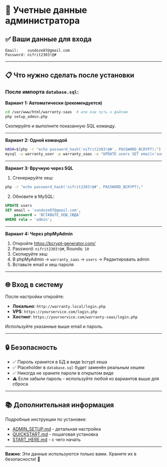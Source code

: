 # 🔑 Учетные данные администратора

## ✅ Ваши данные для входа

```
Email:    sundoze87@gmail.com
Password: nifrit2303!@#
```

---

## 📋 Что нужно сделать после установки

### После импорта `database.sql`:

**Вариант 1: Автоматически (рекомендуется)**
```bash
cd /var/www/html/warranty-saas  # или ваш путь к файлам
php setup_admin.php
```

Скопируйте и выполните показанную SQL команду.

---

**Вариант 2: Одной командой**
```bash
HASH=$(php -r "echo password_hash('nifrit2303!@#', PASSWORD_BCRYPT);")
mysql -u warranty_user -p warranty_saas -e "UPDATE users SET email='sundoze87@gmail.com', password='$HASH' WHERE role='admin';"
```

---

**Вариант 3: Вручную через SQL**

1. Сгенерируйте хеш:
```bash
php -r "echo password_hash('nifrit2303!@#', PASSWORD_BCRYPT);"
```

2. Обновите в MySQL:
```sql
UPDATE users 
SET email = 'sundoze87@gmail.com', 
    password = 'ВСТАВЬТЕ_ХЕШ_СЮДА' 
WHERE role = 'admin';
```

---

**Вариант 4: Через phpMyAdmin**

1. Откройте https://bcrypt-generator.com/
2. Password: `nifrit2303!@#`, Rounds: `10`
3. Скопируйте хеш
4. В phpMyAdmin → `warranty_saas` → `users` → Редактировать admin
5. Вставьте email и хеш пароля

---

## 🌐 Вход в систему

После настройки откройте:

- **Локально**: `http://warranty.local/login.php`
- **VPS**: `https://yourservice.com/login.php`
- **Хостинг**: `https://yourservice.com/warranty-saas/login.php`

Используйте указанные выше email и пароль.

---

## 🔒 Безопасность

- ✅ Пароль хранится в БД в виде bcrypt хеша
- ✅ Placeholder в `database.sql` будет заменён реальным хешем
- ✅ Никогда не храните пароли в открытом виде
- ⚠️ Если забыли пароль - используйте любой из вариантов выше для сброса

---

## 📚 Дополнительная информация

Подробные инструкции по установке:
- [ADMIN_SETUP.md](ADMIN_SETUP.md) - детальная настройка
- [QUICKSTART.md](QUICKSTART.md) - пошаговая установка
- [START_HERE.md](START_HERE.md) - с чего начать

---

**Важно**: Эти данные используются только вами. Храните их в безопасности! 🔐
